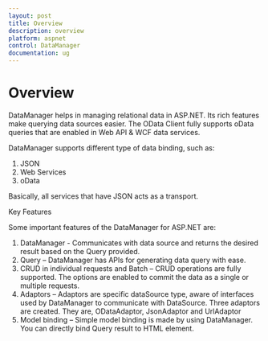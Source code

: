 ```yaml
---
layout: post
title: Overview
description: overview 
platform: aspnet
control: DataManager
documentation: ug
---
```


# Overview 

DataManager helps in managing relational data in ASP.NET. Its rich features make querying data sources easier. The OData Client fully supports oData queries that are enabled in Web API & WCF data services.

DataManager supports different type of data binding, such as:

1. JSON
2. Web Services
3. oData

Basically, all services that have JSON acts as a transport.

Key Features

Some important features of the DataManager for ASP.NET are:

1. DataManager - Communicates with data source and returns the desired result based on the Query provided.
2. Query – DataManager has APIs for generating data query with ease.
3. CRUD in individual requests and Batch – CRUD operations are fully supported. The options are enabled to commit the data as a single or multiple requests.
4. Adaptors – Adaptors are specific dataSource type, aware of interfaces used by DataManager to communicate with DataSource. Three adaptors are created. They are, ODataAdaptor, JsonAdaptor and UrlAdaptor
5. Model binding – Simple model binding is made by using DataManager. You can directly bind Query result to HTML element.
